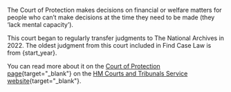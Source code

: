 The Court of Protection makes decisions on financial or welfare matters for people who can’t make decisions at the time they need to be made (they ‘lack mental capacity’).

This court began to regularly transfer judgments to The National Archives in 2022. The oldest judgment from this court included in Find Case Law is from {start_year}.

You can read more about it on the [Court of Protection page](https://www.gov.uk/courts-tribunals/court-of-protection){target="\_blank"} on the [HM Courts and Tribunals Service website](https://www.gov.uk/government/organisations/hm-courts-and-tribunals-service/about){target="\_blank"}.
